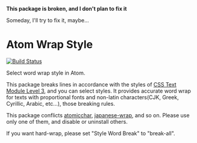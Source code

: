 __This package is broken, and I don't plan to fix it__

Someday, I'll try to fix it, maybe...

# Atom Wrap Style
[![Build Status](https://travis-ci.org/raccy/atom-wrap-style.svg?branch=master)](https://travis-ci.org/raccy/atom-wrap-style)

Select word wrap style in Atom.

This package breaks lines in accordance with the styles of [CSS Text Module Level 3](http://www.w3.org/TR/css-text-3/), and you can select styles. It provides accurate word wrap for texts with proportional fonts and non-latin characters(CJK, Greek, Cyrillic, Arabic, etc...), those breaking rules.

This package conflicts [atomicchar](https://atom.io/packages/atomicchar),
[japanese-wrap](https://atom.io/packages/japanese-wrap), and so on. Please use only one of them, and disable or uninstall others.

If you want hard-wrap, please set "Style Word Break" to "break-all".
